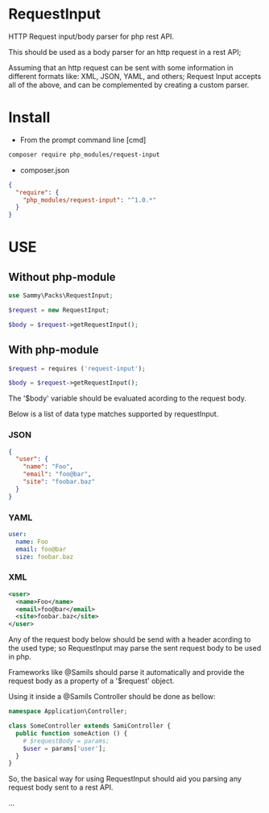 # RequestInput

 HTTP Request input/body parser for php rest API.

 This should be used as a body parser for an http request in a rest API;

 Assuming that an http request can be sent with some information in different formats like: XML, JSON, YAML, and others; Request Input accepts all of the above, and can be complemented by creating a custom parser.

# Install

- From the prompt command line [cmd]

```bash
composer require php_modules/request-input
```

- composer.json

```json
{
  "require": {
    "php_modules/request-input": "^1.0.*"
  }
}
```

# USE 

## Without php-module

```php
use Sammy\Packs\RequestInput;

$request = new RequestInput;

$body = $request->getRequestInput();
```

## With php-module

```php
$request = requires ('request-input');

$body = $request->getRequestInput();
```

The '$body' variable should be evaluated acording to the request body.

Below is a list of data type matches supported by requestInput.

### JSON

```json
{
  "user": {
    "name": "Foo",
    "email": "foo@bar",
    "site": "foobar.baz"
  }
}
```

### YAML

```yaml
user:
  name: Foo
  email: foo@bar
  size: foobar.baz
```

### XML

```xml
<user>
  <name>Foo</name>
  <email>foo@bar</email>
  <site>foobar.baz</site>
</user>
```

Any of the request body below should be send with a header acording to the used type; so RequestInput may parse the sent request body to be used in php.

Frameworks like @Samils should parse it automatically and provide the request body as a property of a '$request' object.

Using it inside a @Samils Controller should be done as bellow:

```php
namespace Application\Controller;

class SomeController extends SamiController {
  public function someAction () {
    # $requestBody = params;
    $user = params['user'];  
  }
}
```

So, the basical way for using RequestInput should aid you parsing any request body sent to a rest API.

...
